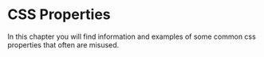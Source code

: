 # CSS Properties

In this chapter you will find information and examples of some common css properties that often are misused.
